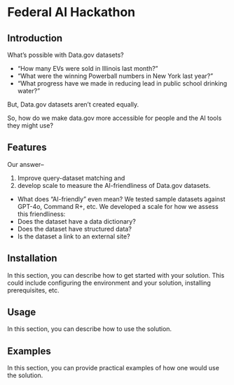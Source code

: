 # Federal AI Hackathon

## Introduction

What’s possible with Data.gov datasets? 
- “How many EVs were sold in Illinois last month?”
- “What were the winning Powerball numbers in New York last year?”
- “What progress have we made in reducing lead in public school drinking water?”

But, Data.gov datasets aren’t created equally. 

So, how do we make data.gov more accessible for people and the AI tools they might use? 




## Features

Our answer–
1. Improve query-dataset matching and
2. develop scale to measure the AI-friendliness of Data.gov datasets.
  - What does “AI-friendly” even mean? We tested sample datasets against GPT-4o, Command R+, etc. We developed a scale for how we assess this friendliness:
  - Does the dataset have a data dictionary?
  - Does the dataset have structured data?
  - Is the dataset a link to an external site?

## Installation

In this section, you can describe how to get started with your solution. This could include configuring the environment and your solution, installing prerequisites, etc.

## Usage

In this section, you can describe how to use the solution.

## Examples

In this section, you can provide practical examples of how one would use the solution.
